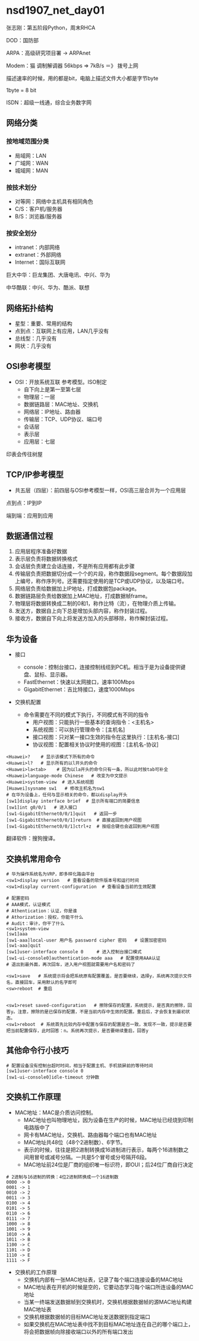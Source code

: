 # nsd1907_net_day01

张志刚：第五阶段Python，周末RHCA

DOD：国防部

ARPA：高级研究项目署  -> ARPAnet



Modem：猫 调制解调器   56kbps   => 7kB/s  ＝》 拨号上网

描述速率的时候，用的都是bit，电脑上描述文件大小都是字节byte

1byte = 8 bit

ISDN：超级一线通，综合业务数字网

## 网络分类

### 按地域范围分类

- 局域网：LAN
- 广域网：WAN
- 城域网：MAN

### 按技术划分

- 对等网：网络中主机具有相同角色
- C/S：客户机/服务器
- B/S：浏览器/服务器

### 按安全划分

- intranet：内部网络
- extranet：外部网络
- Internet：国际互联网



巨大中华：巨龙集团、大唐电讯、中兴、华为

中华酷联：中兴、华为、酷派、联想

## 网络拓扑结构

- 星型：重要、常用的结构
- 点到点：互联网上有应用，LAN几乎没有
- 总线型：几乎没有
- 网状：几乎没有

## OSI参考模型 

- OSI：开放系统互联 参考模型。ISO制定
  - 自下向上是第一至第七层
  - 物理层：一层
  - 数据链路层：MAC地址、交换机
  - 网络层：IP地址、路由器
  - 传输层：TCP、UDP协议、端口号
  - 会话层
  - 表示层
  - 应用层：七层

印表会传往树屋

## TCP/IP参考模型 

- 共五层（四层）：前四层与OSI参考模型一样，OSI高三层合并为一个应用层

点到点：IP到IP

端到端：应用到应用

## 数据通信过程

1. 应用层程序准备好数据
2. 表示层负责将数据转换格式
3. 会话层负责建立会话连接，不是所有应用都有此步骤
4. 传输层负责把数据切分成一个个的片段，称作数据段segment。每个数据段加上编号，称作序列号。还需要指定使用的是TCP或UDP协议，以及端口号。
5. 网络层负责给数据加上IP地址，打成数据包package。
6. 数据链路层负责给数据加上MAC地址，打成数据帧frame。
7. 物理层将数据转换成二制的0和1，称作比特（流），在物理介质上传输。
8. 发送方，数据自上向下总是增加头部内容，称作封装过程。
9. 接收方，数据自下向上将发送方加入的头部移除，称作解封装过程。

## 华为设备

- 接口
  - console：控制台接口，连接控制线缆到PC机。相当于是为设备提供键盘、鼠标、显示器。
  - FastEthernet：快速以太网接口，速率100Mbps
  - GigabitEthernet：吉比特接口，速度1000Mbps

- 交换机配置
  - 命令需要在不同的模式下执行，不同模式有不同的指令
    - 用户视图：只能执行一些基本的查询指令：<主机名>
    - 系统视图：可以执行管理命令：[主机名]
    - 接口视图：只对某一接口生效的指令在这里执行：[主机名-接口]
    - 协议视图：配置相关协议时使用的视图：[主机名-协议]

```shell
<Huawei>?    # 显示该模式下所有的命令
<Huawei>l?   # 显示所有的以l开头的命令
<Huawei>la<tab>    # 因为以la开头的命令只有一条，所以此时按tab可补全
<Huawei>language-mode Chinese   # 改变为中文提示
<Huawei>system-view  # 进入系统视图
[Huawei]sysname sw1   # 修改主机名为sw1
# 在华为设备上，任何与显示相关的命令，都以display开头
[sw1]display interface brief  # 显示所有端口的简要信息
[sw1]int g0/0/1   # 进入接口
[sw1-GigabitEthernet0/0/1]quit   # 返回一步
[sw1-GigabitEthernet0/0/1]return  # 直接返回到用户视图
[sw1-GigabitEthernet0/0/1]ctrl+z  # 按组合键也会返回到用户视图
```

翻译软件：搜狗搜译。

## 交换机常用命令

```shell
# 华为操作系统名为VRP，即多样化路由平台
<sw1>display version   # 查看设备的软件版本号和运行时间
<sw1>display current-configuration  # 查看设备当前的生效配置

# 配置密码
# AAA模式，认证模式
# Athentication：认证，你是谁
# Athorization：授权，你能干什么
# Audit：审计，你干了什么
<sw1>system-view
[sw1]aaa
[sw1-aaa]local-user 用户名 password cipher 密码   # 设置加密密码
[sw1-aaa]quit
[sw1]user-interface console 0     # 进入控制台接口模式
[sw1-ui-console0]authentication-mode aaa   # 配置使用AAA认证
# 退出到最外面，再次回车，进入用户视图就需要用户名和密码了

<sw1>save   # 系统提示将会把系统原有配置覆盖，是否要继续，选择y，系统再次提示文件名，直接回车，采用默认的名字即可
<sw>reboot  # 重启


<sw1>reset saved-configuration   # 擦除保存的配置，系统提示，是否真的擦除，回答y。注意，擦除的是已保存的配置，不是当前内存中生效的配置。重启后，才会恢复到最初状态。
<sw1>reboot  # 系统首先比较内存中配置与保存的配置是否一致，发现不一致，提示是否要把当前配置保存，此时回答：n。系统再次提示，是否要继续重启，回答y
```

## 其他命令行小技巧

```shell
# 配置设备没有控制台超时时间，相当于配置主机、手机锁屏前的等待时间
[sw1]user-interface console 0
[sw1-ui-console0]idle-timeout 分钟数

```

## 交换机工作原理

- MAC地址：MAC是介质访问控制。
  - MAC地址也叫物理地址，因为设备在生产的时候，MAC地址已经烧到印制电路版中了
  - 网卡有MAC地址，交换机、路由器每个端口也有MAC地址
  - MAC地址共48位（48个2进制数）、6字节。
  - 表示的时候，往往是把2进制转换成16进制进行表示，每两个16进制数之间用冒号或减号分隔。一共是5个冒号或分号隔开6段。
  - MAC地址前24位是厂商的组织唯一标识符，即OUI；后24位厂商自行决定

```shell
# 2进制与16进制的转换：4位2进制转换成一个16进制数
0000 -> 0
0001 -> 1
0010 -> 2
0011 -> 3
0100 -> 4
0101 -> 5
0110 -> 6
0111 -> 7
1000 -> 8
1001 -> 9
1010 -> A
1011 -> B
1100 -> C
1101 -> D
1110 -> E
1111 -> F
```

- 交换机的工作原理
  - 交换机内部有一张MAC地址表，记录了每个端口连接设备的MAC地址
  - MAC地址表在开机的时候是空的，它要动态学习每个端口所连设备的MAC地址
  - 当某一终端发送数据帧到交换机时，交换机根据数据帧的源MAC地址构建MAC地址表
  - 交换机根据数据帧的目标MAC地址发送数据到指定端口
  - 如果交换机在MAC地址表中找不到目标MAC地址连在自己的哪个端口上，将会把数据帧向除接收端口以外的所有端口发出







